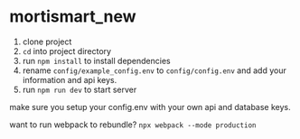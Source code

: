 # mortismart_new
1. clone project
2. `cd` into project directory
3. run `npm install` to install dependencies
4. rename `config/example_config.env` to `config/config.env` and add your information and api keys.
5. run `npm run dev` to start server

make sure you setup your config.env with your own api and database keys.

want to run webpack to rebundle?
`npx webpack --mode production`
